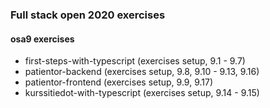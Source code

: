 ### Full stack open 2020 exercises

#### osa9 exercises

* first-steps-with-typescript    (exercises setup, 9.1 - 9.7)
* patientor-backend    (exercises setup, 9.8, 9.10 - 9.13, 9.16)
* patientor-frontend    (exercises setup, 9.9, 9.17)
* kurssitiedot-with-typescript    (exercises setup, 9.14 - 9.15)